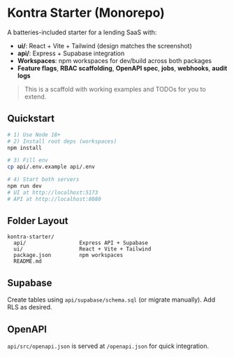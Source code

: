 # Kontra Starter (Monorepo)

A batteries-included starter for a lending SaaS with:

- **ui/**: React + Vite + Tailwind (design matches the screenshot)
- **api/**: Express + Supabase integration
- **Workspaces**: npm workspaces for dev/build across both packages
- **Feature flags**, **RBAC scaffolding**, **OpenAPI spec**, **jobs**, **webhooks**, **audit logs**

> This is a scaffold with working examples and TODOs for you to extend.

## Quickstart

```bash
# 1) Use Node 18+
# 2) Install root deps (workspaces)
npm install

# 3) Fill env
cp api/.env.example api/.env

# 4) Start both servers
npm run dev
# UI at http://localhost:5173
# API at http://localhost:8080
```

## Folder Layout

```
kontra-starter/
  api/                 Express API + Supabase
  ui/                  React + Vite + Tailwind
  package.json         npm workspaces
  README.md
```

## Supabase

Create tables using `api/supabase/schema.sql` (or migrate manually). Add RLS as desired.

## OpenAPI

`api/src/openapi.json` is served at `/openapi.json` for quick integration.
